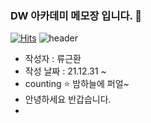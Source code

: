 ### DW 아카데미 메모장 입니다. :pencil:
[![Hits](https://hits.seeyoufarm.com/api/count/incr/badge.svg?url=https%3A%2F%2Fgithub.com%2FRyuGeunHwan&count_bg=%23ED00DD&title_bg=%232CE5BC&icon=&icon_color=%23E7E7E7&title=hits&edge_flat=false)](https://hits.seeyoufarm.com)
![header](https://capsule-render.vercel.app/api?type=cylinder&color=timeAuto&height=120&section=header&text=ni_na_no%20World&fontColor=FFCCCC&fontSize=50&animation=blink)

- 작성자 : 류근환
- 작성 날짜 : 21.12.31 ~ 
- counting :star: 밤하늘에 퍼얼~
- 안녕하세요 반갑습니다. 
-




